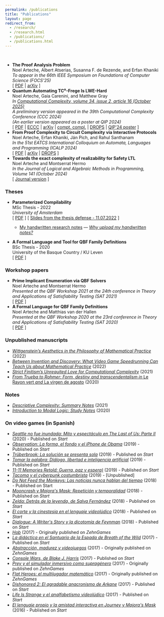 ```yaml
---
permalink: /publications
title: "Publications"
layout: page
redirect_from: 
  - /research/
  - /research.html
  - /publications/
  - /publications.html
---
```

<p>&nbsp;</p>  


  - **The Proof Analysis Problem**  
  Noel Arteche, Albert Atserias, Susanna F. de Rezende, and Erfan Khaniki  
  *To appear in the 66th IEEE Symposium on Foundations of Computer Science (FOCS'25)*    
  [ [PDF](https://narteche.github.io/files/papers/PAP_june2025.pdf)  | [arXiv](http://arxiv.org/abs/2506.16956) ]
  - **Quantum Automating TC⁰-Frege Is LWE-Hard**  
  Noel Arteche, Gaia Carenini, and Matthew Gray  
  *In [Computational Complexity, volume 34, issue 2, article 16 (October 2025)](https://doi.org/10.1007/s00037-025-00271-w)*  
  *A preliminary version appeared in the 39th Computational Complexity Conference (CCC 2024)*    
  *(An earlier version appeared as a poster at QIP 2024)*  
  [ [PDF](https://narteche.github.io/files/papers/quantumatability_oct25.pdf)  | [ECCC](https://eccc.weizmann.ac.il/report/2024/029/) | [arXiv](https://arxiv.org/abs/2402.10351) | [compt. compl.](https://doi.org/10.1007/s00037-025-00271-w) | [DROPS](https://doi.org/10.4230/LIPIcs.CCC.2024.15) | [QIP'24 poster](https://narteche.github.io/files/others/Poster_QIP_2024.pdf) ]
- **From Proof Complexity to Circuit Complexity via Interactive Protocols**  
  Noel Arteche, Erfan Khaniki, Ján Pich, and Rahul Santhanam  
  *In the 51st EATCS International Colloquium on Automata, Languages and Programming (ICALP 2024)*  
  [ [PDF](https://narteche.github.io/files/papers/from_proofs_to_circuits_may24.pdf)  | [arXiv](https://arxiv.org/abs/2405.02232) | [DROPS](https://doi.org/10.4230/LIPIcs.ICALP.2024.12) ]  
- **Towards the exact complexity of realizability for Safety LTL**  
  Noel Arteche and Montserrat Hermo    
  *In the Journal of Logical and Algebraic Methods in Programming, Volume 141 (October 2024)*  
  [ [Journal version](https://doi.org/10.1016/j.jlamp.2024.101002) ]
  
### Theses

- **Parameterized Compilability**  
  MSc Thesis - 2022  
  *University of Amsterdam*  
  [ [PDF](https://eprints.illc.uva.nl/id/eprint/2210/1/MoL-2022-11.text.pdf) ]    [ [Slides from the thesis defense - 11.07.2022](https://narteche.github.io/files/slides/defense_slides_MoL.pdf) ]  
  - [My handwritten research notes](https://drive.google.com/file/d/1GN1zJbU4dwtxafvQE0wrRLFaBn9zXkJL/view) — [_Why upload my handwritten notes?_](https://narteche.github.io/why_upload)

- **A Formal Language and Tool for QBF Family Definitions**  
  BSc Thesis - 2020  
  University of the Basque Country / KU Leven  
  [ [PDF](https://narteche.github.io/files/others/A%20Formal%20Language%20and%20Tool%20for%20QBF%20Family%20Definitions%20%5BNoel%20Arteche%20-%20BSc%20Thesis%20text%5D.pdf) ]

### Workshop papers
  
- **Prime Implicant Enumeration via QBF Solvers**  
  Noel Arteche and Montserrat Hermo  
  *Presented at the QBF Workshop 2021 at the 24th conference in Theory and Applications of Satisfiability Testing (SAT 2021)*  
  [ [PDF](https://narteche.github.io/files/papers/Prime%20Implicant%20Enumeration%20via%20QBF%20Solvers%20%5BNoel%20Arteche%2C%20Montserrat%20Hermo%5D.pdf) ]
- **A Formal Language for QBF Family Definitions**  
  Noel Arteche and Matthias van der Hallen  
  *Presented at the QBF Workshop 2020 at the 23rd conference in Theory and Applications of Satisfiability Testing (SAT 2020)*  
  [ [PDF](https://narteche.github.io/files/papers/A%20Formal%20Language%20for%20QBF%20Family%20Definitions%20%5BArteche%2C%20van%20der%20Hallen%5D.pdf) ]

### Unpublished manuscripts   

- [_Wittgenstein’s Aesthetics in the Philosophy of Mathematical Practice_](https://narteche.github.io/files/manuscripts/Wittgenstein's%20Aesthetics%20in%20the%20Philosophy%20of%20Mathematical%20Practice%20%5BNoel%20Arteche%5D.pdf) (2022)
- [_Between Invention and Discovery: What Video Game Speedrunning Can Teach Us about Mathematical Practice_](https://narteche.github.io/files/manuscripts/Between%20Invention%20and%20Discovery:%20What%20Video%20Game%20Speedrunning%20Can%20Teach%20Us%20about%20Mathematical%20Practice%20%5BNoel%20Arteche%5D.pdf) (2022)
- [_Strict Finitism’s Unrequited Love for Computational Complexity_](https://narteche.github.io/files/manuscripts/Strict%20Finitism's%20Unrequited%20Love%20for%20Computational%20Complexity%20%5BNoel%20Arteche%5D.pdf) (2021)
- [_From Trueba to Rohmer: Form, destiny and transcendentalism in_ Le Rayon vert _and_ La virgen de agosto](https://drive.google.com/file/d/1kfl8dLLv7odEvrmBCMQB14PPwOnafO9C/view) (2020)

### Notes
- [_Descriptive Complexity: Summary Notes_](https://narteche.github.io/files/notes/Descriptive%20Complexity%20-%20Summary%20Notes.pdf) (2021)
- [_Introduction to Modal Logic: Study Notes_](https://narteche.github.io/files/notes/Introduction%20to%20Modal%20Logic%20-%20Study%20Notes.pdf) (2020)

### On video games (in Spanish)

- [_Seattle no fue inundada: Mito y espectáculo en The Last of Us: Parte II_](http://www.startvideojuegos.com/seattle-no-fue-inundada-mito-y-espectaculo-en-the-last-of-us-ii/) (2020) - Published on _Start_
- [_Observation: La forma, el fondo y el iPhone de Obama_](https://www.startvideojuegos.com/observation-la-forma-el-fondo-y-el-iphone-de-obama/) (2019) - Published on _Start_
- [_Trüberbrook: La solución se presenta sola_](https://www.startvideojuegos.com/truberbrook-la-solucion-se-presenta-sola/) (2019) - Published on _Start_
- [_Tomar la palabra: Diálogo, libertad e inteligencia artificial_](https://www.startvideojuegos.com/tomar-la-palabra-dialogo-libertad-e-inteligencia-artificial/) (2019) - Published on _Start_
- [_11-11 Memories Retold: Guerra, paz y espera)_](https://www.startvideojuegos.com/11-11-memories-retold-guerra-paz-y-espera/) (2019) - Published on _Start_
- [_Tacoma y el cyberpunk costumbrista_](https://narteche.github.io/files/others/zehngames/Tacoma%20y%20el%20cyberpunk%20constumbrista.pdf) (2019) - \[Unpublished\]
- [_Do Not Feed the Monkeys: Las noticias nunca hablan del tiempo_](https://www.startvideojuegos.com/do-not-feed-the-monkeys-las-noticias-nunca-hablan-del-tiempo/) (2018) - Published on Start
- [_Mooncrash y Majora's Mask: Repetición y temporalidad_](https://www.startvideojuegos.com/mooncrash-y-majorass-mask-repeticion-y-temporalidad/) (2018) - Published on _Start_
- [_Zelda: Detrás de la leyenda, de Salva Fernández_](https://www.startvideojuegos.com/zelda-detras-de-la-leyenda-de-salva-fernandez/) (2018) - Published on _Start_
- [_El corte y la cinestesia en el lenguaje videolúdico_](https://www.startvideojuegos.com/el-corte-y-la-cinestesia-en-el-lenguaje-videoludico/) (2018) - Published on _Start_
- [_Dialogue: A Writer's Story y la dicotomía de Feynman_](https://www.startvideojuegos.com/dialogue-a-writers-story-y-la-dicotomia-de-feynman/) (2018) - Published on _Start_
- [_Hob_](https://narteche.github.io/files/others/zehngames/Hob%20-%20Reseña.pdf) (2017) - Originally published on _ZehnGames_
- [_La didáctica en el Santuario de la Espada de Breath of the Wild_](https://www.startvideojuegos.com/la-didactica-en-el-santuario-de-la-espada-de-breath-of-the-wild/) (2017) - Published on _Start_
- [_Abstracción, madurez y videojuegos_](https://narteche.github.io/files/others/zehngames/Abtracción%2C%20madurez%20y%20videojuegos.pdf) (2017)  - Originally published on _ZehnGames_
- [_Console Wars, de Blake J. Harris_](https://www.startvideojuegos.com/console-wars-de-blake-j-harris/) (2017) - Published on _Start_
- [_Prey y el simulador inmersivo como supragénero_](https://narteche.github.io/files/others/zehngames/Prey%20y%20el%20simulador%20inmersivo%20como%20supragénero.pdf) (2017) - Originally published on _ZehnGames_
- [_Flat Heroes: el multijugador matemático_](https://narteche.github.io/files/others/zehngames/Flat%20Heroes_%20El%20multijugador%20matemático.pdf) (2017) - Originally published on _ZehnGames_
- [_Dishonored 2: El agradable anacronismo de Arkane_](https://www.startvideojuegos.com/dishonored-2-el-agradable-anacronismo/) (2017) - Published on _Start_
- [_Life Is Strange y el analfabetismo videolúdico_](https://www.startvideojuegos.com/life-is-strange-analfabetismo-videoludico/) (2017) - Published on _Start_
- [_El lenguaje propio y la amistad interactiva en Journey y Majora's Mask_](https://www.startvideojuegos.com/el-lenguaje-propio-y-la-amistad-interactiva-en-journey-y-majoras-mask/) (2016) - Published on _Start_
